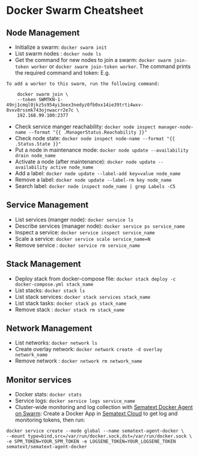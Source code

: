 # Docker Swarm Cheatsheet

## Node Management

- Initialize a swarm: `docker swarm init`
- List swarm nodes : `docker node ls`
- Get the command for new nodes to join a swarm: `docker swarm join-token worker` or `docker swarm join-token worker`. The command prints the required command and token: E.g. 

```
To add a worker to this swarm, run the following command:

    docker swarm join \
    --token SWMTKN-1-49nj1cmql0jkz5s954yi3oex3nedyz0fb0xx14ie39trti4wxv-8vxv8rssmk743ojnwacrr2e7c \
    192.168.99.100:2377
```
    
- Check service manger reachability: `docker node inspect manager-node-name --format "{{ .ManagerStatus.Reachability }}"`
- Check node state: `docker node inspect node-name --format "{{ .Status.State }}"`
- Put a node in maintenance mode: `docker node update --availability drain node_name`
- Activate a node (after maintenance): `docker node update --availability active node_name`
- Add a label:   `docker node update --label-add key=value node_name`
- Remove a label: `docker node update --label-rm key node_name`
- Search label: `docker node inspect node_name | grep Labels -C5`


## Service Management
 

- List services (manger node): `docker service ls`
- Describe services (manager node): `docker service ps service_name`
- Inspect a service: `docker service inspect service_name`
- Scale a service: `docker service scale service_name=N`
- Remove service : `docker service rm service_name`

## Stack Management
- Deploy stack from docker-compose file: `docker stack deploy -c docker-compose.yml stack_name`
- List stacks: `docker stack ls`
- List stack services: `docker stack services stack_name`
- List stack tasks: `docker stack ps stack_name`
- Remove stack : `docker stack rm stack_name`

## Network Management
- List networks: `docker network ls`
- Create overlay network: `docker network create -d overlay network_name`
- Remove network : `docker network rm network_name`

## Monitor services
- Docker stats: `docker stats`
- Service logs: `docker service logs service_name`
- Cluster-wide monitoring and log collection with [Sematext Docker Agent on Swarm](https://sematext.com/blog/docker-swarm-mode-full-cluster-monitoring-logging-with-1-command/): Create a Docker App in [Sematext Cloud](https://sematext.com/cloud/) to get log and monitoring tokens, then run:

```
docker service create --mode global --name sematext-agent-docker \
--mount type=bind,src=/var/run/docker.sock,dst=/var/run/docker.sock \
-e SPM_TOKEN=YOUR_SPM_TOKEN -e LOGSENE_TOKEN=YOUR_LOGSENE_TOKEN sematext/sematext-agent-docker
```

